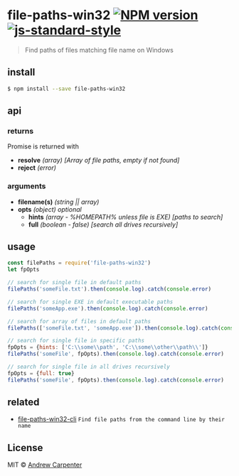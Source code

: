 # file-paths-win32 [![NPM version](https://badge.fury.io/js/file-paths-win32.svg)](https://npmjs.org/package/file-paths-win32)   [![js-standard-style](https://img.shields.io/badge/code%20style-standard-brightgreen.svg?style=flat)](https://github.com/feross/standard)

> Find paths of files matching file name on Windows

## install

```sh
$ npm install --save file-paths-win32
```

## api

### returns
Promise is returned with
- **resolve** *(array) [Array of file paths, empty if not found]*
- **reject** *(error)*

### arguments
- **filename(s)** *(string || array)*
- **opts** *(object) optional*
  - **hints** *(array - %HOMEPATH% unless file is EXE) [paths to search]*
  - **full** *(boolean - false) [search all drives recursively]*

## usage

```js
const filePaths = require('file-paths-win32')
let fpOpts

// search for single file in default paths
filePaths('someFile.txt').then(console.log).catch(console.error)

// search for single EXE in default executable paths
filePaths('someApp.exe').then(console.log).catch(console.error)

// search for array of files in default paths
filePaths(['someFile.txt', 'someApp.exe']).then(console.log).catch(console.error)

// search for single file in specific paths
fpOpts = {hints: ['C:\\some\\path', 'C:\\some\\other\\path\\']}
filePaths('someFile', fpOpts).then(console.log).catch(console.error)

// search for single file in all drives recursively
fpOpts = {full: true}
filePaths('someFile', fpOpts).then(console.log).catch(console.error)
```

## related
- [file-paths-win32-cli](https://github.com/doesdev/file-paths-win32-cli) `Find file paths from the command line by their name`

## License

MIT © [Andrew Carpenter](https://github.com/doesdev)
